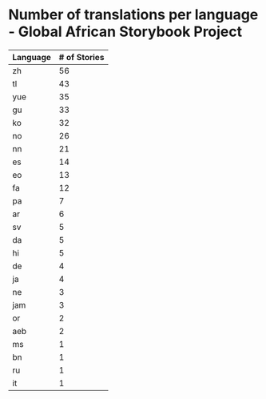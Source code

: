 # Number of translations per language - Global African Storybook Project

Language | # of Stories
-------- | ------------
zh | 56
tl | 43
yue | 35
gu | 33
ko | 32
no | 26
nn | 21
es | 14
eo | 13
fa | 12
pa | 7
ar | 6
sv | 5
da | 5
hi | 5
de | 4
ja | 4
ne | 3
jam | 3
or | 2
aeb | 2
ms | 1
bn | 1
ru | 1
it | 1
